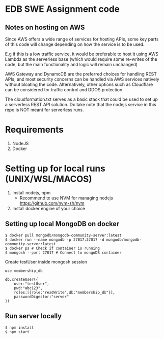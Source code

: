 # EDB SWE Assignment code

## Notes on hosting on AWS

Since AWS offers a wide range of services for hosting APIs, some key parts of this code will change depending on how the service is to be used.

E.g if this is a low traffic service, it would be preferable to host it using AWS Lambda as the serverless base (which would require some re-writes of the code, but the main functionality and logic will remain unchanged)

AWS Gateway and DynamoDB are the preferred choices for handling REST APIs, and most security concerns can be handled via AWS services natively without bloating the code. Alternatively, other options such as Cloudflare can be considered for traffic control and DDOS protection. 

The cloudformation.txt serves as a basic stack that could be used to set up a serverless REST API solution. Do take note that the nodejs service in this repo is NOT meant for serverless runs.


# Requirements
1. NodeJS
2. Docker

# Setting up for local runs (UNIX/WSL/MACOS)
1. Install nodejs, npm
    - Recommend to use NVM for managing nodejs https://github.com/nvm-sh/nvm
2. Install docker engine of your choice

## Setting up local MongoDB on docker
```
$ docker pull mongodb/mongodb-community-server:latest
$ docker run --name mongodb -p 27017:27017 -d mongodb/mongodb-community-server:latest
$ docker ps # Check if container is running
$ mongosh --port 27017 # Connect to mongoDB container
```

Create testUser inside mongosh session
```
use membership_db

db.createUser({
    user:"testUser",
    pwd:"abc123",
    roles:[{role:"readWrite",db:"membership_db"}],
    passwordDigestor:"server"
})
```

## Run server locally
```
$ npm install
$ npm start
```
